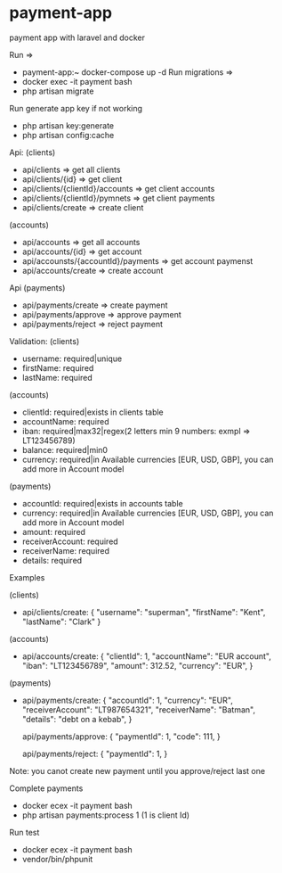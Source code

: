 # payment-app
payment app with laravel and docker

Run => 
* payment-app:~ docker-compose up -d
Run migrations => 
* docker exec -it payment bash
* php artisan migrate
      
Run generate app key if not working
* php artisan key:generate
* php artisan config:cache

Api:
(clients)
* api/clients => get all clients
* api/clients/{id} => get client
* api/clients/{clientId}/accounts => get client accounts
* api/clients/{clientId}/pymnets => get client payments
* api/clients/create => create client

(accounts)
* api/accounts => get all accounts
* api/accounts/{id} => get account
* api/accounsts/{accountId}/payments => get account paymenst
* api/accounts/create => create account

Api (payments)
* api/payments/create => create payment
* api/payments/approve => approve payment
* api/payments/reject => reject payment


Validation:
(clients)
* username: required|unique
* firstName: required
* lastName: required
    
(accounts)
* clientId: required|exists in clients table
* accountName: required
* iban: required|max32|regex(2 letters min 9 numbers: exmpl => LT123456789)
* balance: required|min0
* currency: required|in Available currencies [EUR, USD, GBP], you can add more in Account model
 
(payments)
* accountId: required|exists in accounts table
* currency: required|in Available currencies [EUR, USD, GBP], you can add more in Account model
* amount: required
* receiverAccount: required
* receiverName: required
* details: required
  
Examples

(clients)
* api/clients/create: {
      "username": "superman",
      "firstName": "Kent",
      "lastName": "Clark"
     }
    
(accounts)
* api/accounts/create: {
      "clientId": 1,
      "accountName": "EUR account",
      "iban": "LT123456789",
      "amount": 312.52,
      "currency": "EUR",
}
    
(payments)
* api/payments/create: {
      "accountId": 1,
      "currency": "EUR",
      "receiverAccount": "LT987654321",
      "receiverName": "Batman",
      "details": "debt on a kebab",
}  
    
    api/payments/approve: {
      "paymentId": 1,
      "code": 111,
    }  
    
    api/payments/reject: {
      "paymentId": 1,
    }  
    
 Note: you canot create new payment until you approve/reject last one
 
Complete payments
* docker ecex -it payment bash
* php artisan payments:process 1 (1 is client Id)

Run test
* docker ecex -it payment bash
* vendor/bin/phpunit
  
